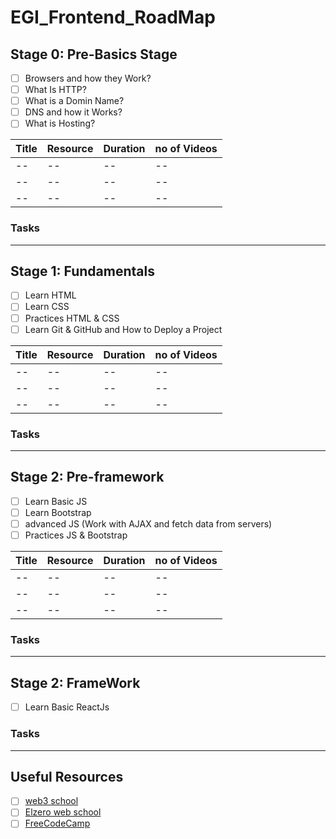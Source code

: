 # EGI_Frontend_RoadMap

## Stage 0: Pre-Basics Stage
- [ ] Browsers and how they Work? 
- [ ] What Is HTTP?
- [ ] What is a Domin Name? 
- [ ] DNS and how it Works?
- [ ] What is Hosting?

| Title | Resource | Duration | no of Videos |
| ----------- | ----------- | ----------- | ----------- |
| -- | -- | -- | -- |
| -- | -- | -- | -- |
| -- | -- | -- | -- |

### Tasks
-----------

## Stage 1: Fundamentals
- [ ] Learn HTML
- [ ] Learn CSS
- [ ] Practices HTML & CSS
- [ ] Learn Git & GitHub and How to Deploy a Project

| Title | Resource | Duration | no of Videos |
| ----------- | ----------- | ----------- | ----------- |
| -- | -- | -- | -- |
| -- | -- | -- | -- |
| -- | -- | -- | -- |

### Tasks
-----------

## Stage 2: Pre-framework
- [ ] Learn Basic JS
- [ ] Learn Bootstrap
- [ ] advanced JS (Work with AJAX and fetch data from servers)
- [ ] Practices JS & Bootstrap

| Title | Resource | Duration | no of Videos |
| ----------- | ----------- | ----------- | ----------- |
| -- | -- | -- | -- |
| -- | -- | -- | -- |
| -- | -- | -- | -- |

### Tasks
-----------

## Stage 2: FrameWork
- [ ] Learn Basic ReactJs

### Tasks
-----------

## Useful Resources
- [ ] [web3 school](https://www.w3schools.com/)
- [ ] [Elzero web school](https://www.youtube.com/@ElzeroWebSchool)
- [ ] [FreeCodeCamp](https://www.freecodecamp.org/)
